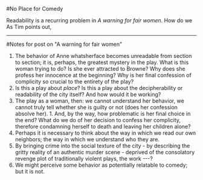 #No Place for Comedy

Readability is a recurring problem in _A warning for fair women_. How do we  As Tim points out, 

- - -

#Notes for post on "A warning for fair women"

1. The behavior of Anne whatsherface becomes unreadable from section to section; it is, perhaps, the greatest mystery in the play. What is this woman trying to do? Is she ever attracted to Browne? Why does she profess her innocence at the beginning? Why is her final confession of complicity so crucial to the entirety of the play?
1. Is this a play about _place_? Is this a play about the decipherability or readability of the city itself? And how would it be working?
  1. The play as a woman, then: we cannot understand her behavior, we cannot truly tell whether she is guilty or not (does her confession absolve her).
    1. And, by the way, how problematic is her final choice in the end? What do we do of her decision to confess her complicity, therefore condamning herself to death and leaving her children alone?
  1. Perhaps it is necessary to think about the way in which we read our own neighbors; the way in which we understand who they are.
  1. By bringing crime into the social texture of the city - by describing the gritty reality of an authentic murder scene - deprived of the consolatory revenge plot of traditionally violent plays, the work ---?
  1. We might perceive some behavior as potentially relatable to comedy; but it is not.
